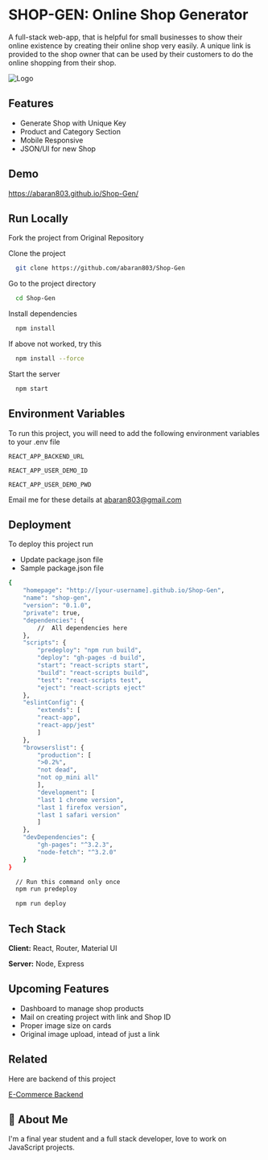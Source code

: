 # SHOP-GEN: Online Shop Generator

A full-stack web-app, that is helpful for small businesses to show their online existence by creating their online shop very easily. A unique link is provided to the shop owner that can be used by their customers to do the online shopping from their shop.

![Logo](https://dev-to-uploads.s3.amazonaws.com/uploads/articles/th5xamgrr6se0x5ro4g6.png)


## Features

- Generate Shop with Unique Key
- Product and Category Section
- Mobile Responsive
- JSON/UI for new Shop


## Demo

https://abaran803.github.io/Shop-Gen/


## Run Locally

Fork the project from Original Repository

Clone the project

```bash
  git clone https://github.com/abaran803/Shop-Gen
```

Go to the project directory

```bash
  cd Shop-Gen
```

Install dependencies

```bash
  npm install
```

If above not worked, try this

```bash
  npm install --force
```

Start the server

```bash
  npm start
```


## Environment Variables

To run this project, you will need to add the following environment variables to your .env file

`REACT_APP_BACKEND_URL`

`REACT_APP_USER_DEMO_ID`

`REACT_APP_USER_DEMO_PWD`

Email me for these details at abaran803@gmail.com


## Deployment

To deploy this project run

* Update package.json file
* Sample package.json file

```bash
{
    "homepage": "http://[your-username].github.io/Shop-Gen",
    "name": "shop-gen",
    "version": "0.1.0",
    "private": true,
    "dependencies": {
        //  All dependencies here
    },
    "scripts": {
        "predeploy": "npm run build",
        "deploy": "gh-pages -d build",
        "start": "react-scripts start",
        "build": "react-scripts build",
        "test": "react-scripts test",
        "eject": "react-scripts eject"
    },
    "eslintConfig": {
        "extends": [
        "react-app",
        "react-app/jest"
        ]
    },
    "browserslist": {
        "production": [
        ">0.2%",
        "not dead",
        "not op_mini all"
        ],
        "development": [
        "last 1 chrome version",
        "last 1 firefox version",
        "last 1 safari version"
        ]
    },
    "devDependencies": {
        "gh-pages": "^3.2.3",
        "node-fetch": "^3.2.0"
    }
}

```

```bash
  // Run this command only once
  npm run predeploy
```

```bash
  npm run deploy
```


## Tech Stack

**Client:** React, Router, Material UI

**Server:** Node, Express


## Upcoming Features

- Dashboard to manage shop products
- Mail on creating project with link and Shop ID
- Proper image size on cards
- Original image upload, intead of just a link
## Related

Here are backend of this project

[E-Commerce Backend](https://github.com/abaran803/E-Commerce-Backend)


## 🚀 About Me
I'm a final year student and a full stack developer, love to work on JavaScript projects.


